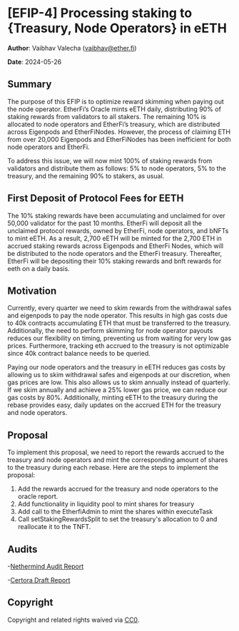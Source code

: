 # [EFIP-4] Processing staking to {Treasury, Node Operators} in eETH

**Author**: Vaibhav Valecha (vaibhav@ether.fi)

**Date**: 2024-05-26

## Summary

The purpose of this EFIP is to optimize reward skimming when paying out the node operator. EtherFi’s Oracle mints eETH daily, distributing 90% of staking rewards from validators to all stakers. The remaining 10% is allocated to node operators and EtherFi’s treasury, which are distributed across Eigenpods and EtherFiNodes. However, the process of claiming ETH from over 20,000 Eigenpods and EtherFiNodes has been inefficient for both node operators and EtherFi.

To address this issue, we will now mint 100% of staking rewards from validators and distribute them as follows: 5% to node operators, 5% to the treasury, and the remaining 90% to stakers, as usual.

## First Deposit of Protocol Fees for EETH

The 10% staking rewards have been accumulating and unclaimed for over 50,000 validator for the past 10 months. EtherFi will deposit all the unclaimed protocol rewards, owned by EtherFi, node operators, and bNFTs to mint eETH. As a result, 2,700 eETH will be minted for the 2,700 ETH in accrued staking rewards across Eigenpods and EtherFi Nodes, which will be distributed to the node operators and the EtherFi treasury. Thereafter, EtherFi will be depositing their 10% staking rewards and bnft rewards for eeth on a daily basis. 

## Motivation

Currently, every quarter we need to skim rewards from the withdrawal safes and eigenpods to pay the node operator. This results in high gas costs due to 40k contracts accumulating ETH that must be transferred to the treasury. Additionally, the need to perform skimming for node operator payouts reduces our flexibility on timing, preventing us from waiting for very low gas prices. Furthermore, tracking eth accrued to the treasury is not optimizable since 40k contract balance needs to be queried.

Paying our node operators and the treasury in eETH reduces gas costs by allowing us to skim withdrawal safes and eigenpods at our discretion, when gas prices are low. This also allows us to skim annually instead of quarterly. If we skim annually and achieve a 25% lower gas price, we can reduce our gas costs by 80%. Additionally, minting eETH to the treasury during the rebase provides easy, daily updates on the accrued ETH for the treasury and node operators.


## Proposal
To implement this proposal, we need to report the rewards accrued to the treasury and node operators and mint the corresponding amount of shares to the treasury during each rebase. Here are the steps to implement the proposal:

1. Add the rewards accrued for the treasury and node operators to the oracle report.  
2. Add functionality in liquidity pool to mint shares for treasury
3. Add call to the EtherfiAdmin to mint the shares within executeTask
4. Call setStakingRewardsSplit to set the treasury's allocation to 0 and reallocate it to the TNFT.

## Audits
-[Nethermind Audit Report](https://file.notion.so/f/f/a2eb6f5b-6767-43e2-890d-4acb71d6176b/3dde22f1-3267-4997-98cc-e4417ec0f94b/EFIP-4_Processing_staking_to_Treasury_Node_Operators_in_eETH_-_HackMD.pdf?table=block&id=10db0952-7c43-800d-a80f-eed35f1269cb&spaceId=a2eb6f5b-6767-43e2-890d-4acb71d6176b&expirationTimestamp=1727827200000&signature=DvOO3EtEMg6ul4REzVIPWaIWjnFfP5boNDorqxCCMc0&downloadName=%5BEFIP-4%5D+Processing+staking+to+%7BTreasury%2C+Node+Operators%7D+in+eETH+-+HackMD.pdf)

-[Certora Draft Report](https://file.notion.so/f/f/a2eb6f5b-6767-43e2-890d-4acb71d6176b/52e43580-5be3-484e-8009-7c5d3ae500dd/EtherFi_draft_report.pdf?table=block&id=10db0952-7c43-80bd-9f43-e55ea5974de5&spaceId=a2eb6f5b-6767-43e2-890d-4acb71d6176b&expirationTimestamp=1727827200000&signature=rPkxoNUsLz2beenBpqbu987QBbw1zX5Y0wz6fq5CBUA&downloadName=EtherFi+draft+report.pdf)

## Copyright

Copyright and related rights waived via [CC0](https://creativecommons.org/publicdomain/zero/1.0/).

